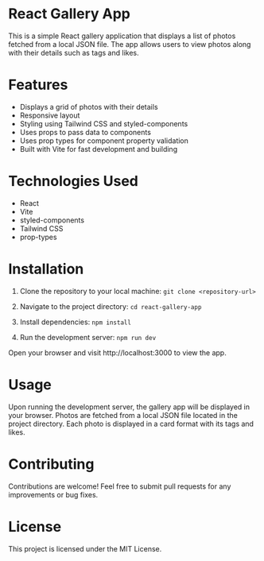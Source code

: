 # React Gallery App

This is a simple React gallery application that displays a list of photos fetched from a local JSON file. The app allows users to view photos along with their details such as tags and likes.

# Features

- Displays a grid of photos with their details
- Responsive layout
- Styling using Tailwind CSS and styled-components
- Uses props to pass data to components
- Uses prop types for component property validation
- Built with Vite for fast development and building

# Technologies Used

- React
- Vite
- styled-components
- Tailwind CSS
- prop-types

# Installation

1. Clone the repository to your local machine:
`
git clone <repository-url>
`

2. Navigate to the project directory:
`
cd react-gallery-app
`

3. Install dependencies:
`
npm install
`

4. Run the development server:
`
npm run dev
`

Open your browser and visit http://localhost:3000 to view the app.

# Usage

Upon running the development server, the gallery app will be displayed in your browser.
Photos are fetched from a local JSON file located in the project directory.
Each photo is displayed in a card format with its tags and likes.

# Contributing

Contributions are welcome! Feel free to submit pull requests for any improvements or bug fixes.

# License

This project is licensed under the MIT License.